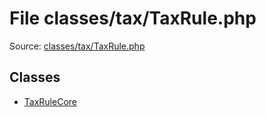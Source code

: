 File classes/tax/TaxRule.php
=========

Source: [classes/tax/TaxRule.php](https://github.com/PrestaShop/PrestaShop/blob/1.5.3.1/classes/tax/TaxRule.php)


Classes
-------

* [TaxRuleCore](class.TaxRuleCore.md)

